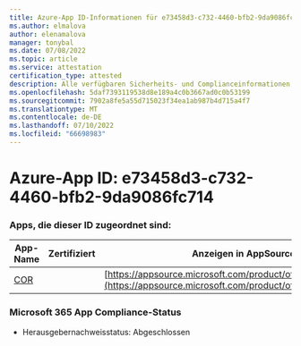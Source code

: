 ```yaml
---
title: Azure-App ID-Informationen für e73458d3-c732-4460-bfb2-9da9086fc714
ms.author: elmalova
author: elenamalova
manager: tonybal
ms.date: 07/08/2022
ms.topic: article
ms.service: attestation
certification_type: attested
description: Alle verfügbaren Sicherheits- und Complianceinformationen für e73458d3-c732-4460-bfb2-9da9086fc714.
ms.openlocfilehash: 5daf7393119538d8e189a4c0b3667ad0c0b53199
ms.sourcegitcommit: 7902a8fe5a55d715023f34ea1ab987b4d715a4f7
ms.translationtype: MT
ms.contentlocale: de-DE
ms.lasthandoff: 07/10/2022
ms.locfileid: "66698983"
---
```

# <a name="azure-app-id-e73458d3-c732-4460-bfb2-9da9086fc714"></a>Azure-App ID: e73458d3-c732-4460-bfb2-9da9086fc714


### <a name="apps-associated-with-this-id"></a>Apps, die dieser ID zugeordnet sind:
| **App-Name** | **Zertifiziert** | **Anzeigen in AppSource** |
|--------------|---------------|-----------------------|
| [COR](../forward/WA200004235.md) |  | [https://appsource.microsoft.com/product/office/WA200004235](https://appsource.microsoft.com/product/office/WA200004235) |

### <a name="microsoft-365-app-compliance-status"></a>Microsoft 365 App Compliance-Status
- Herausgebernachweisstatus: Abgeschlossen
